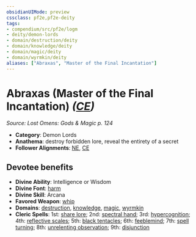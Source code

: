 ```yaml
---
obsidianUIMode: preview
cssclass: pf2e,pf2e-deity
tags:
- compendium/src/pf2e/logm
- deity/demon-lords
- domain/destruction/deity
- domain/knowledge/deity
- domain/magic/deity
- domain/wyrmkin/deity
aliases: ["Abraxas", "Master of the Final Incantation"]
---
```

# Abraxas (Master of the Final Incantation) *([CE](rules/traits/chaotic-evil-b1.md))*  
*Source: Lost Omens: Gods & Magic p. 124*  

- **Category**: Demon Lords
- **Anathema**: destroy forbidden lore, reveal the entirety of a secret
- **Follower Alignments**: [NE](rules/traits/neutral-evil-b1.md), [CE](rules/traits/chaotic-evil-b1.md)

## Devotee benefits

- **Divine Ability**: Intelligence or Wisdom
- **Divine Font**: [harm](compendium/spells/harm.md)
- **Divine Skill**: Arcana
- **Favored Weapon**: [whip](compendium/equipment/items/whip.md)
- **Domains**: [destruction](compendium/setting/domains.md#Destruction), [knowledge](compendium/setting/domains.md#Knowledge), [magic](compendium/setting/domains.md#Magic), [wyrmkin](compendium/setting/domains.md#Wyrmkin)
- **Cleric Spells**: 1st: [share lore](compendium/spells/share-lore-logm.md); 2nd: [spectral hand](compendium/spells/spectral-hand.md); 3rd: [hypercognition](compendium/spells/hypercognition.md); 4th: [reflective scales](compendium/spells/reflective-scales-logm.md); 5th: [black tentacles](compendium/spells/black-tentacles.md); 6th: [feeblemind](compendium/spells/feeblemind.md); 7th: [spell turning](compendium/spells/spell-turning.md); 8th: [unrelenting observation](compendium/spells/unrelenting-observation.md); 9th: [disjunction](compendium/spells/disjunction.md)
